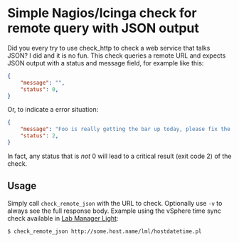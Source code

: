 Simple Nagios/Icinga check for remote query with JSON output
============================================================

Did you every try to use check_http to check a web service that talks JSON? I did and it is no fun. This check queries a remote URL and expects JSON output with a status and message field, for example like this:
```json
{
    "message": "",
    "status": 0,
}
```
Or, to indicate a error situation:
```json
{
    "message": "Foo is really getting the bar up today, please fix the baz.",
    "status": 2,
}
```
In fact, any status that is *not* 0 will lead to a critical result (exit code 2) of the check.

Usage
-----

Simply call `check_remote_json` with the URL to check. Optionally use `-v` to always see the full response body. Example using the vSphere time sync check available in [Lab Manager Light](https://github.com/ImmobilienScout24/lab-manager-light/commit/3c3799f19decee30941e2c7652843b16da5ded84):
```bash
$ check_remote_json http://some.host.name/lml/hostdatetime.pl
```

